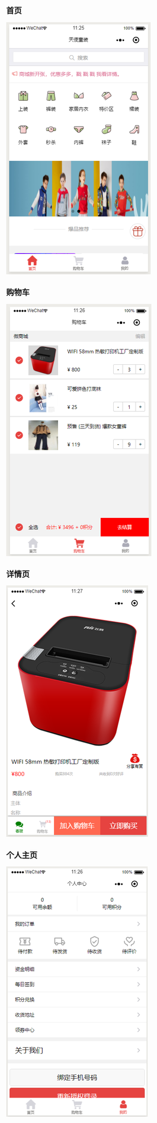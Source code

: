 ## 首页
![index](readme/index.png)

## 购物车
![cart](readme/cart.png)

## 详情页
![details](readme/details.png)

## 个人主页
![person](readme/person.png)
